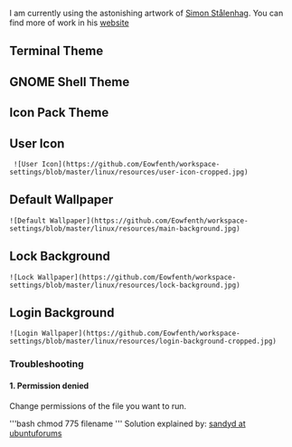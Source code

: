 I am currently using the astonishing artwork of [Simon Stålenhag](https://twitter.com/simonstalenhag). You can find more of work in his [website](simonstalenhag.se)

## Terminal Theme

## GNOME Shell Theme

## Icon Pack Theme
    
## User Icon
     ![User Icon](https://github.com/Eowfenth/workspace-settings/blob/master/linux/resources/user-icon-cropped.jpg)

## Default Wallpaper

    ![Default Wallpaper](https://github.com/Eowfenth/workspace-settings/blob/master/linux/resources/main-background.jpg)

## Lock Background

    ![Lock Wallpaper](https://github.com/Eowfenth/workspace-settings/blob/master/linux/resources/lock-background.jpg)

## Login Background

    ![Login Wallpaper](https://github.com/Eowfenth/workspace-settings/blob/master/linux/resources/login-background-cropped.jpg)

### Troubleshooting

#### 1. Permission denied

Change permissions of the file you want to run.

'''bash
chmod 775 filename
'''
Solution explained by: [sandyd at ubuntuforums](https://ubuntuforums.org/showthread.php?t=2260192&s=48ac9c479dafecd16a43811c19735f2c&p=13204468#post13204468)